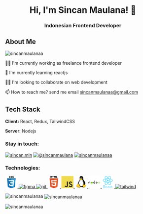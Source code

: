 <h1 align="center">Hi, I'm Sincan Maulana! 👋</h1>
<h3 align="center">Indonesian Frontend Developer</h3>

## About Me
<p align="left"> <img
    src="https://komarev.com/ghpvc/?username=sincanmaulanaa&label=Profile%20views&color=0e75b6&style=flat"
    alt="sincanmaulanaa" /> </p>
    
👩‍💻 I'm currently working as freelance frontend developer

🧠 I'm currently learning reactjs

👯‍♀️ I'm looking to collaborate on web development

📫 How to reach me? send me email sincanmaulanaa@gmail.com


## Tech Stack

**Client:** React, Redux, TailwindCSS

**Server:** Nodejs



<h3 align="left">Stay in touch:</h3>
<p align="left">
    <a href="https://instagram.com/sincan.mln" target="blank"><img align="center"
      src="https://raw.githubusercontent.com/rahuldkjain/github-profile-readme-generator/master/src/images/icons/Social/instagram.svg"
      alt="sincan.mln" height="30" width="40" /></a>
  <a href="https://twitter.com/@sincan_maulana" target="blank"><img align="center"
      src="https://raw.githubusercontent.com/rahuldkjain/github-profile-readme-generator/master/src/images/icons/Social/twitter.svg"
      alt="@sincanmaulana" height="30" width="40" /></a>
  <a href="https://fb.com/sincanmaulana" target="blank"><img align="center"
      src="https://raw.githubusercontent.com/rahuldkjain/github-profile-readme-generator/master/src/images/icons/Social/facebook.svg"
      alt="sincanmaulanaa" height="30" width="40" /></a>
</p>

<h3 align="left">Technologies:</h3>
<p align="left"> <a href="https://www.w3schools.com/css/" target="_blank" rel="noreferrer"> <img
      src="https://raw.githubusercontent.com/devicons/devicon/master/icons/css3/css3-original-wordmark.svg" alt="css3"
      width="40" height="40" /> </a> <a href="https://www.figma.com/" target="_blank" rel="noreferrer">
    <img src="https://www.vectorlogo.zone/logos/figma/figma-icon.svg" alt="figma" width="40" height="40" /> </a> <a
    href="https://git-scm.com/" target="_blank" rel="noreferrer"> <img
      src="https://www.vectorlogo.zone/logos/git-scm/git-scm-icon.svg" alt="git" width="40" height="40" /> </a> <a
    href="https://www.w3.org/html/" target="_blank" rel="noreferrer"> <img
      src="https://raw.githubusercontent.com/devicons/devicon/master/icons/html5/html5-original-wordmark.svg"
      alt="html5" width="40" height="40" /> </a> <a href="https://developer.mozilla.org/en-US/docs/Web/JavaScript"
    target="_blank" rel="noreferrer"> <img
      src="https://raw.githubusercontent.com/devicons/devicon/master/icons/javascript/javascript-original.svg"
      alt="javascript" width="40" height="40" /> </a> <a href="https://www.linux.org/" target="_blank" rel="noreferrer">
    <img src="https://raw.githubusercontent.com/devicons/devicon/master/icons/linux/linux-original.svg" alt="linux"
      width="40" height="40" /> </a> <a href="https://nodejs.org" target="_blank" rel="noreferrer"> <img
      src="https://raw.githubusercontent.com/devicons/devicon/master/icons/nodejs/nodejs-original-wordmark.svg"
      alt="nodejs" width="40" height="40" /> </a> <a href="https://reactjs.org/" target="_blank" rel="noreferrer"> <img
      src="https://raw.githubusercontent.com/devicons/devicon/master/icons/react/react-original-wordmark.svg"
      alt="react" width="40" height="40" /> </a> <a href="https://tailwindcss.com/" target="_blank" rel="noreferrer">
    <img src="https://www.vectorlogo.zone/logos/tailwindcss/tailwindcss-icon.svg" alt="tailwind" width="40"
      height="40" />
  </a> </p>

<p><img align="left"
    src="https://github-readme-stats.vercel.app/api/top-langs?username=sincanmaulanaa&show_icons=true&theme=tokyonight&locale=en&layout=compact"
    alt="sincanmaulanaa" /></p>

<p>&nbsp;<img align="center"
    src="https://github-readme-stats.vercel.app/api?username=sincanmaulanaa&show_icons=true&locale=en"
    alt="sincanmaulanaa" /></p>

<p><img align="center" src="https://github-readme-streak-stats.herokuapp.com/?user=sincanmaulanaa&"
    alt="sincanmaulanaa" /></p>
